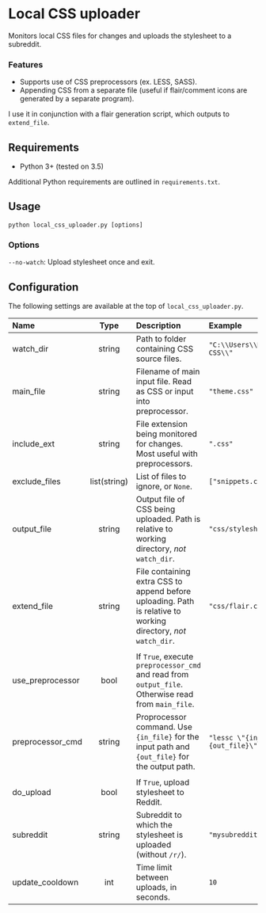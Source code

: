 # Local CSS uploader

Monitors local CSS files for changes and uploads the stylesheet to a subreddit.

### Features

* Supports use of CSS preprocessors (ex. LESS, SASS).
* Appending CSS from a separate file (useful if flair/comment icons are generated by a separate program).

I use it in conjunction with a flair generation script, which outputs to `extend_file`.

## Requirements

* Python 3+ (tested on 3.5)

Additional Python requirements are outlined in `requirements.txt`.

## Usage

    python local_css_uploader.py [options]

### Options

`--no-watch`: Upload stylesheet once and exit.

## Configuration

The following settings are available at the top of `local_css_uploader.py`.

|Name|Type|Description|Example|
:--|:-:|:--|:--
watch_dir|string|Path to folder containing CSS source files.|`"C:\\Users\\Me\\Subreddit CSS\\"`
main_file|string|Filename of main input file. Read as CSS or input into preprocessor.|`"theme.css"`
include_ext|string|File extension being monitored for changes. Most useful with preprocessors.|`".css"`
exclude_files|list(string)|List of files to ignore, or `None`.|`["snippets.css"]`
output_file|string|Output file of CSS being uploaded. Path is relative to working directory, *not* `watch_dir`.|`"css/stylesheet.css"`
extend_file|string|File containing extra CSS to append before uploading. Path is relative to working directory, *not* `watch_dir`.|`"css/flair.css"`
|||
use_preprocessor|bool|If `True`, execute `preprocessor_cmd` and read from `output_file`. Otherwise read from `main_file`.|
preprocessor_cmd|string|Proprocessor command. Use `{in_file}` for the input path and `{out_file}` for the output path.|`"lessc \"{in_file}\" \"{out_file}\""`
|||
do_upload|bool|If `True`, upload stylesheet to Reddit.|
subreddit|string|Subreddit to which the stylesheet is uploaded (without `/r/`).|`"mysubreddit"`
update_cooldown|int|Time limit between uploads, in seconds.|`10`

